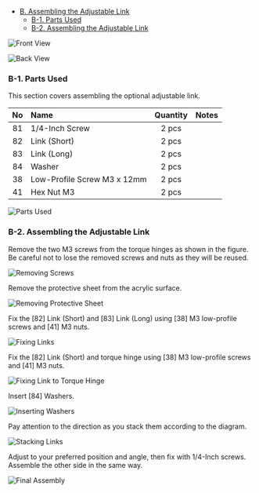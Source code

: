 <!-- ### Monkeypad Build Guide Top Page is here [English](01_build_guide.md)  -->

- [B. Assembling the Adjustable Link](B02_Adjustable_Link.md)
  - [B-1. Parts Used](./B02_Adjustable_Link.md/#b-1-parts-used)
  - [B-2. Assembling the Adjustable Link](./B02_Adjustable_Link.md/#b-2-assembling-the-adjustable-link)  

![Front View](../images/B02/monkeypad_b02_00_front.jpg)

![Back View](../images/B02/monkeypad_b02_00_back.jpg)

### B-1. Parts Used

This section covers assembling the optional adjustable link.

| No | Name | Quantity | Notes |
|:-:|:---|:---:|:---:|
| 81 | 1/4-Inch Screw | 2 pcs | |
| 82 | Link (Short) | 2 pcs | |
| 83 | Link (Long) | 2 pcs | |
| 84 | Washer | 2 pcs | |
| 38 | Low-Profile Screw M3 x 12mm | 2 pcs | |
| 41 | Hex Nut M3 | 2 pcs | |

![Parts Used](../images/B02/monkeypad_b02_01.jpg)

### B-2. Assembling the Adjustable Link

Remove the two M3 screws from the torque hinges as shown in the figure. Be careful not to lose the removed screws and nuts as they will be reused.

![Removing Screws](../images/B02/monkeypad_b02_02.jpg)

Remove the protective sheet from the acrylic surface.

![Removing Protective Sheet](../images/B02/monkeypad_b02_03.jpg) 

Fix the [82] Link (Short) and [83] Link (Long) using [38] M3 low-profile screws and [41] M3 nuts.

![Fixing Links](../images/B02/monkeypad_b02_04.jpg)  

Fix the [82] Link (Short) and torque hinge using [38] M3 low-profile screws and [41] M3 nuts.

![Fixing Link to Torque Hinge](../images/B02/monkeypad_b02_05.jpg)  

Insert [84] Washers.

![Inserting Washers](../images/B02/monkeypad_b02_06.jpg)  

Pay attention to the direction as you stack them according to the diagram.

![Stacking Links](../images/B02/monkeypad_b02_07.jpg)  

Adjust to your preferred position and angle, then fix with 1/4-Inch screws. Assemble the other side in the same way.

![Final Assembly](../images/B02/monkeypad_b02_08.jpg)  
